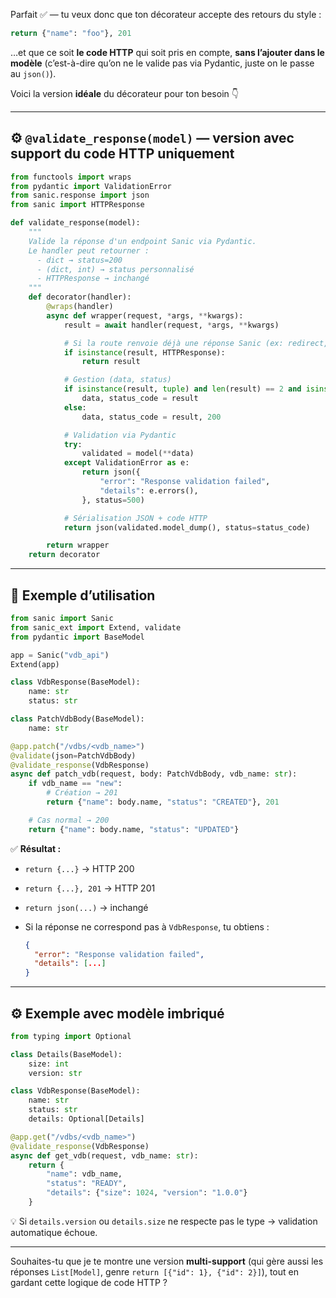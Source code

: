 Parfait ✅ — tu veux donc que ton décorateur accepte des retours du style :

```python
return {"name": "foo"}, 201
```

…et que ce soit **le code HTTP** qui soit pris en compte, **sans l’ajouter dans le modèle** (c’est-à-dire qu’on ne le valide pas via Pydantic, juste on le passe au `json()`).

Voici la version **idéale** du décorateur pour ton besoin 👇

---

## ⚙️ `@validate_response(model)` — version avec support du code HTTP uniquement

```python
from functools import wraps
from pydantic import ValidationError
from sanic.response import json
from sanic import HTTPResponse

def validate_response(model):
    """
    Valide la réponse d'un endpoint Sanic via Pydantic.
    Le handler peut retourner :
      - dict → status=200
      - (dict, int) → status personnalisé
      - HTTPResponse → inchangé
    """
    def decorator(handler):
        @wraps(handler)
        async def wrapper(request, *args, **kwargs):
            result = await handler(request, *args, **kwargs)

            # Si la route renvoie déjà une réponse Sanic (ex: redirect, file, etc.)
            if isinstance(result, HTTPResponse):
                return result

            # Gestion (data, status)
            if isinstance(result, tuple) and len(result) == 2 and isinstance(result[1], int):
                data, status_code = result
            else:
                data, status_code = result, 200

            # Validation via Pydantic
            try:
                validated = model(**data)
            except ValidationError as e:
                return json({
                    "error": "Response validation failed",
                    "details": e.errors(),
                }, status=500)

            # Sérialisation JSON + code HTTP
            return json(validated.model_dump(), status=status_code)

        return wrapper
    return decorator
```

---

## 🧩 Exemple d’utilisation

```python
from sanic import Sanic
from sanic_ext import Extend, validate
from pydantic import BaseModel

app = Sanic("vdb_api")
Extend(app)

class VdbResponse(BaseModel):
    name: str
    status: str

class PatchVdbBody(BaseModel):
    name: str

@app.patch("/vdbs/<vdb_name>")
@validate(json=PatchVdbBody)
@validate_response(VdbResponse)
async def patch_vdb(request, body: PatchVdbBody, vdb_name: str):
    if vdb_name == "new":
        # Création → 201
        return {"name": body.name, "status": "CREATED"}, 201

    # Cas normal → 200
    return {"name": body.name, "status": "UPDATED"}
```

✅ **Résultat :**

* `return {...}` → HTTP 200
* `return {...}, 201` → HTTP 201
* `return json(...)` → inchangé
* Si la réponse ne correspond pas à `VdbResponse`, tu obtiens :

  ```json
  {
    "error": "Response validation failed",
    "details": [...]
  }
  ```

---

## ⚙️ Exemple avec modèle imbriqué

```python
from typing import Optional

class Details(BaseModel):
    size: int
    version: str

class VdbResponse(BaseModel):
    name: str
    status: str
    details: Optional[Details]

@app.get("/vdbs/<vdb_name>")
@validate_response(VdbResponse)
async def get_vdb(request, vdb_name: str):
    return {
        "name": vdb_name,
        "status": "READY",
        "details": {"size": 1024, "version": "1.0.0"}
    }
```

💡 Si `details.version` ou `details.size` ne respecte pas le type → validation automatique échoue.

---

Souhaites-tu que je te montre une version **multi-support** (qui gère aussi les réponses `List[Model]`, genre `return [{"id": 1}, {"id": 2}]`), tout en gardant cette logique de code HTTP ?
